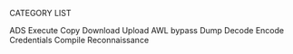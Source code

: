 CATEGORY LIST

ADS
Execute
Copy
Download
Upload
AWL bypass
Dump
Decode
Encode
Credentials
Compile
Reconnaissance
